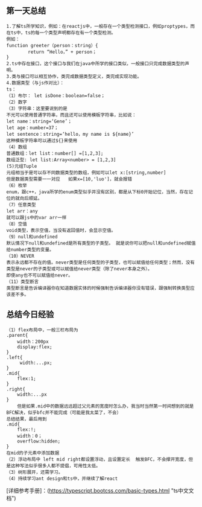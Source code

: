 ## 第一天总结
    1.了解ts所学知识，例如：在reactjs中，一般存在一个类型检测接口，例如proptypes，而在ts中，ts的每一个类型声明都存在有一个类型检测。  
    例如：  
    function greeter（person：string）{  
            return “Hello，” + person；  
    }  
    2.ts中存在接口，这个接口与我们在java中所学的接口类似，一般接口只完成数据类型的声明。  
    3.类与接口可以相互协作，类完成数据类型定义，类完成实现功能。  
    4.数据类型（与js作对比）：  
    ts：  
    （1）布尔： let isDone：boolean=false；  
    （2）数字  
    （3）字符串：这里要说到的是  
    不光可以使用普通字符串，而且还可以使用模板字符串，比如说：  
    let name：string=‘Gene’；  
    let age：number=37；  
    let sentence：string=‘hello，my name is ${name}’  
    这种模板字符串可以通过${}来使用  
    （4）数组  
    普通数组：let list：number[] =[1,2,3];  
    数组泛型: let list:Array<number> = [1,2,3]  
    (5)元组Tuple  
    元组相当于是可以存不同数据类型的数组，例如可以let x:[string,number]  
    但是数据类型需要一一对应   如果x=[10,'luo']，就会报错  
    （6）枚举  
    enum，跟c++，java所学的enum类型似乎并没有区别，都是从下标0开始记位，当然，存在记位的就向后顺延。  
    （7）任意类型  
    let arr：any  
    就可以跟js中的var arr一样  
    （8）空值  
    void类型，表示空值，当没有返回值时，会显示空值。  
    （9）null和undefined  
    默认情况下null和undefined是所有类型的子类型。 就是说你可以把null和undefined赋值给number类型的变量。  
    （10）NEVER  
    表示永远都不存在的值。never类型是任何类型的子类型，也可以赋值给任何类型；然而，没有类型是never的子类型或可以赋值给never类型（除了never本身之外）。  
    即使any也不可以赋值给never。  
    （11）类型断言  
    类型断言是告诉编译器你在知道数据实体的时候强制告诉编译器你没有错误，跟强制转换类型应该差不多。  
## 总结今日经验  
    （1）flex布局中，一般三栏布局为  
    .parent{  
        width：200px  
        display:flex;  
    }  
    .left{  
         width:...px;  
    }  
    .mid{  
        flex:1;  
    }  
    .right{  
        width:...px  
    }  
        但是如果.mid中的数据远远超过父元素的宽度时怎么办，我当时当然第一时间想到的就是BFC解决，似乎bfc并不能完成（可能是我太菜了，不会）  
    总结结果，最后用到  
    .mid{  
        flex:!;  
        width：0；  
        overflow:hidden;  
    }  
    在mid的子元素中添加数据  
    （2）浮动布局中 left mid right都设置浮动，且设置定长  触发BFC，不会撑开宽度，但是这种写法似乎很多人都不提倡，可用性太低。  
    （3）树形展开，还需学习。  
    （4）持续学习ant design和ts中，并继续了解react  

  [详细参考手册]：(https://typescript.bootcss.com/basic-types.html "ts中文文档")  
